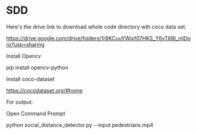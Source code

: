 # SDD

Here's the drive link to download whole code directory wth coco data set. 

https://drive.google.com/drive/folders/1r8KCuuYWixf07HKS_Y6vT6Bl_njlDoro?usp=sharing    



Install Opencv       

pip install opencv-python


Install coco-dataset 
 
https://cocodataset.org/#home


For output:



Open Command Prompt



python social_distance_detector.py --input pedestrians.mp4
